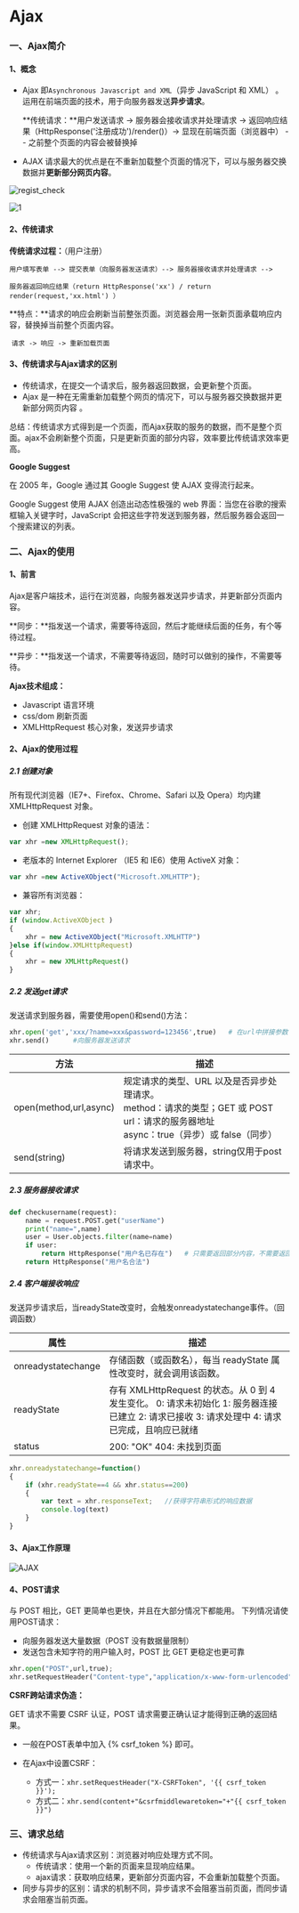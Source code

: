 # Ajax  

### 一、Ajax简介

#### 1、概念

- Ajax 即`Asynchronous Javascript and XML`（异步 JavaScript 和 XML） 。运用在前端页面的技术，用于向服务器发送**异步请求**。

  **传统请求：**用户发送请求 -> 服务器会接收请求并处理请求 -> 返回响应结果（HttpResponse('注册成功')/render()）-> 显现在前端页面（浏览器中） -- 之前整个页面的内容会被替换掉

- AJAX 请求最大的优点是在不重新加载整个页面的情况下，可以与服务器交换数据并**更新部分网页内容**。

![regist_check](Ajax_pic\regist_check.gif)

![1](Ajax_pic\queryuser.gif)

#### 2、传统请求

**传统请求过程：**（用户注册）

​	`用户填写表单 --> 提交表单（向服务器发送请求）--> 服务器接收请求并处理请求 --> `

​	`服务器返回响应结果（return HttpResponse('xx') / return render(request,'xx.html') ）`

**特点：**请求的响应会刷新当前整张页面。浏览器会用一张新页面承载响应内容，替换掉当前整个页面内容。

​	   `请求 -> 响应 -> 重新加载页面`



#### 3、传统请求与Ajax请求的区别

- 传统请求，在提交一个请求后，服务器返回数据，会更新整个页面。
- Ajax 是一种在无需重新加载整个网页的情况下，可以与服务器交换数据并更新部分网页内容 。 

​    总结：传统请求方式得到是一个页面，而Ajax获取的服务的数据，而不是整个页面。ajax不会刷新整个页面，只是更新页面的部分内容，效率要比传统请求效率更高。



**Google Suggest**

在 2005 年，Google 通过其 Google Suggest 使 AJAX 变得流行起来。

Google Suggest 使用 AJAX 创造出动态性极强的 web 界面：当您在谷歌的搜索框输入关键字时，JavaScript 会把这些字符发送到服务器，然后服务器会返回一个搜索建议的列表。



### 二、Ajax的使用

#### 1、前言

Ajax是客户端技术，运行在浏览器，向服务器发送异步请求，并更新部分页面内容。

**同步：**指发送一个请求，需要等待返回，然后才能继续后面的任务，有个等待过程。   

**异步：**指发送一个请求，不需要等待返回，随时可以做别的操作，不需要等待。

**Ajax技术组成：**

- Javascript 语言环境
- css/dom   刷新页面
- XMLHttpRequest  核心对象，发送异步请求



#### 2、Ajax的使用过程

##### 2.1 创建对象

所有现代浏览器（IE7+、Firefox、Chrome、Safari 以及 Opera）均内建 XMLHttpRequest 对象。 

- 创建 XMLHttpRequest 对象的语法： 

```js
var xhr =new XMLHttpRequest(); 
```

- 老版本的 Internet Explorer （IE5 和 IE6）使用 ActiveX 对象： 

```js
var xhr =new ActiveXObject("Microsoft.XMLHTTP"); 
```

- 兼容所有浏览器：

```js
var xhr;
if (window.ActiveXObject )
{
    xhr = new ActiveXObject("Microsoft.XMLHTTP")
}else if(window.XMLHttpRequest)
{
    xhr = new XMLHttpRequest()
}
```



##### 2.2 发送get请求

发送请求到服务器，需要使用open()和send()方法：

```python
xhr.open('get','xxx/?name=xxx&password=123456',true)   # 在url中拼接参数
xhr.send()      #向服务器发送请求
```

| 方法                   | 描述                                                         |
| ---------------------- | ------------------------------------------------------------ |
| open(method,url,async) | 规定请求的类型、URL 以及是否异步处理请求。<br />method：请求的类型；GET 或 POST                 <br />url：请求的服务器地址   <br />async：true（异步）或 false（同步） |
| send(string)           | 将请求发送到服务器，string仅用于post请求中。                 |



##### 2.3 服务器接收请求

```python
def checkusername(request):
    name = request.POST.get("userName")
    print("name=",name)
    user = User.objects.filter(name=name)
    if user:
        return HttpResponse("用户名已存在")   # 只需要返回部分内容，不需要返回整个html文件
    return HttpResponse("用户名合法")
```



##### 2.4 客户端接收响应

发送异步请求后，当readyState改变时，会触发onreadystatechange事件。（回调函数）

| 属性               | 描述                                                         |
| ------------------ | ------------------------------------------------------------ |
| onreadystatechange | 存储函数（或函数名），每当 readyState 属性改变时，就会调用该函数。 |
| readyState         | 存有 XMLHttpRequest 的状态。从 0 到 4 发生变化。                                               0: 请求未初始化                                                                                                               1: 服务器连接已建立                                                                                                        2: 请求已接收                                                                                                                   3: 请求处理中                                                                                                                   4: 请求已完成，且响应已就绪 |
| status             | 200: "OK"                                                  404: 未找到页面 |

```js
xhr.onreadystatechange=function()
{
    if (xhr.readyState==4 && xhr.status==200)
    {
        var text = xhr.responseText;   //获得字符串形式的响应数据
        console.log(text)
    }
}
```



#### 3、Ajax工作原理

![AJAX](Ajax_pic\Ajax工作原理.jpg) 



#### 4、POST请求

与 POST 相比，GET 更简单也更快，并且在大部分情况下都能用。 下列情况请使用POST请求：

- 向服务器发送大量数据（POST 没有数据量限制）
- 发送包含未知字符的用户输入时，POST 比 GET 更稳定也更可靠

```python
xhr.open("POST",url,true);      
xhr.setRequestHeader("Content-type","application/x-www-form-urlencoded"); xhr.send("name=Henry&password=123456");   # 在send方法中传参 
```

**CSRF跨站请求伪造：** 

GET 请求不需要 CSRF 认证，POST 请求需要正确认证才能得到正确的返回结果。

- 一般在POST表单中加入 {% csrf_token %} 即可。 

- 在Ajax中设置CSRF：
  - 方式一：`xhr.setRequestHeader("X-CSRFToken", '{{ csrf_token }}');`   
  - 方式二：`xhr.send(content+"&csrfmiddlewaretoken="+"{{ csrf_token }}")`

### 三、请求总结

- 传统请求与Ajax请求区别：浏览器对响应处理方式不同。
  - 传统请求：使用一个新的页面来显现响应结果。
  - ajax请求：获取响应结果，更新部分页面内容，不会重新加载整个页面。
- 同步与异步的区别：请求的机制不同，异步请求不会阻塞当前页面，而同步请求会阻塞当前页面。



